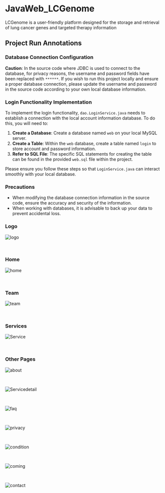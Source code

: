 # JavaWeb_LCGenome
LCGenome is a user-friendly platform designed for the storage and retrieval of lung cancer genes and targeted therapy information 

## Project Run Annotations
### Database Connection Configuration
**Caution**: In the source code where JDBC is used to connect to the database, for privacy reasons, the username and password fields have been replaced with `******`. If you wish to run this project locally and ensure a proper database connection, please update the username and password in the source code according to your own local database information.

### Login Functionality Implementation
To implement the login functionality, `dao.LoginService.java` needs to establish a connection with the local account information database. To do this, you will need to:

1. **Create a Database**: Create a database named `web` on your local MySQL server.
2. **Create a Table**: Within the `web` database, create a table named `login` to store account and password information.
3. **Refer to SQL File**: The specific SQL statements for creating the table can be found in the provided `web.sql` file within the project.

Please ensure you follow these steps so that `LoginService.java` can interact smoothly with your local database.

### Precautions
- When modifying the database connection information in the source code, ensure the accuracy and security of the information.
- When working with databases, it is advisable to back up your data to prevent accidental loss.
  
### Logo
![logo](https://github.com/guobiao-ye/JavaWeb_LCGenome/assets/127282285/1a366bf2-21a5-44f1-af5f-f1083eff86fc)

<br>

### Home
![home](https://github.com/guobiao-ye/JavaWeb_LCGenome/assets/127282285/9bfbc97d-127d-4169-a98c-fe5744637ba3)

<br>

### Team
![team](https://github.com/guobiao-ye/JavaWeb_LCGenome/assets/127282285/17ea52b3-872c-4328-8a60-5a1efadac320)

<br>

### Services
![Service](https://github.com/guobiao-ye/JavaWeb_LCGenome/assets/127282285/1a4919de-1a67-4ac6-8710-a02a0d77b2ff)

<br>

### Other Pages

![about](https://github.com/guobiao-ye/JavaWeb_LCGenome/assets/127282285/5d2c660d-0f60-414e-84b0-88a799c5212c)

<br>

![Servicedetail](https://github.com/guobiao-ye/JavaWeb_LCGenome/assets/127282285/ca8fd5cf-95d8-4144-ba33-b59175d4b3a8)

<br>

![faq](https://github.com/guobiao-ye/JavaWeb_LCGenome/assets/127282285/7869831e-6d32-47ec-a169-6c9a9fc90399)

<br>

![privacy](https://github.com/guobiao-ye/JavaWeb_LCGenome/assets/127282285/ee9c139a-1fda-4fca-af04-245bb4a4fcb4)

<br>

![condition](https://github.com/guobiao-ye/JavaWeb_LCGenome/assets/127282285/ea2bf681-8001-4ae1-81f3-9051642aef68)


<br>

![coming](https://github.com/guobiao-ye/JavaWeb_LCGenome/assets/127282285/6ec3cc97-350a-46c7-b00a-891e88e4df72)

<br>

![contact](https://github.com/guobiao-ye/JavaWeb_LCGenome/assets/127282285/400b2ecb-3158-45fb-afe2-eecd34751773)
